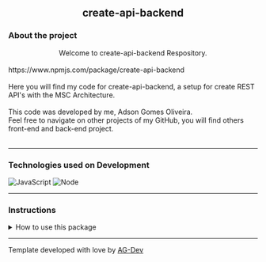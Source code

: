 <center><h2> create-api-backend </h2></center>

### About the project
<center>Welcome to create-api-backend Respository.</center>
<br/>
https://www.npmjs.com/package/create-api-backend
<br/>
<br/>
Here you will find my code for create-api-backend, a setup for create
REST API's with the MSC Architecture.
<br/>
<br/>
This code was developed by me, Adson Gomes Oliveira.
<br/>
Feel free to navigate on other projects of my GitHub, you will find others front-end and back-end project.<br/><br/>

---

### Technologies used on Development
![JavaScript](https://img.shields.io/badge/javascript-%23323330.svg?style=for-the-badge&logo=javascript&logoColor=%23F7DF1E) ![Node](https://img.shields.io/badge/Node.js-43853D?style=for-the-badge&logo=node.js&logoColor=white)

---

### Instructions
<details>
<summary> How to use this package </summary>
<br/>

>First clone this repo in your machine.
```
npx create-api-backend some_project_name
```
>Run the code above and replace the `some_project_name` with your project name.

</details>

---

Template developed with love by [AG-Dev](https://www.linkedin.com/in/adson-gomes-oliveira/)

